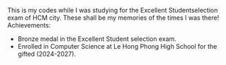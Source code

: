This is my codes while I was studying for the Excellent Studentselection exam of HCM city.
These shall be my memories of the times I was there!
Achievements:
- Bronze medal in the Excellent Student selection exam.
- Enrolled in Computer Science at Le Hong Phong High School for the gifted (2024-2027).
